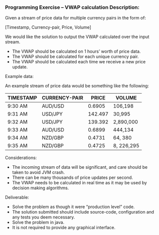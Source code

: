 

### Programming Exercise – VWAP calculation Description:

Given a stream of price data for multiple currency pairs in the form of:

[Timestamp, Currency-pair, Price, Volume]


We would like the solution to output the VWAP calculated over the input stream. 

- The VWAP should be calculated on 1 hours’ worth of price data.
- The VWAP should be calculated for each unique currency pair.
- The VWAP should be calculated each time we receive a new price update.

Example data:

An example stream of price data would be something like the following:

| TIMESTAMP | CURRENCY-PAIR | PRICE   | VOLUME     |
|-----------|---------------|---------|------------|
| 9:30 AM   | AUD/USD       | 0.6905  | 106,198    |
| 9:31 AM   | USD/JPY       | 142.497 | 30,995     |
| 9:32 AM   | USD/JPY       | 139.392 | 2,890,000  |
| 9:33 AM   | AUD/USD       | 0.6899  | 444,134    |
| 9:34 AM   | NZD/GBP       | 0.4731  | 64, 380    |
| 9:35 AM   | NZD/GBP       | 0.4725  | 8, 226,295 |

Considerations:
- The incoming stream of data will be significant, and care should be taken to avoid JVM crash.
- There can be many thousands of price updates per second.
- The VWAP needs to be calculated in real time as it may be used by decision making
algorithms.

Deliverable:
- Solve the problem as though it were “production level” code.
- The solution submitted should include source-code, configuration and any tests you
deem necessary.
- Solve the problem in java.
- It is not required to provide any graphical interface.